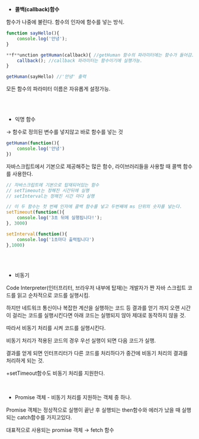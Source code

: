 

- **콜백(callback)함수**

함수가 나중에 불린다. 함수의 인자에 함수를 넣는 방식.

```javascript
function sayHello(){
	console.log('안녕');
}

**f**unction getHuman(callback){ //getHuman 함수의 파라미터에는 함수가 들어감.
	callback(); //callback 파라미터는 함수이기에 실행가능.
}

getHuman(sayHello) //'안녕' 출력
```

모든 함수의 파라미터 이름은 자유롭게 설정가능.

<br>
<br>

- 익명 함수

→ 함수로 정의된 변수를 넣지않고 바로 함수를 넣는 것

```javascript
getHuman(function(){
	console.log('안녕')
})
```

자바스크립트에서 기본으로 제공해주는 많은 함수, 라이브러리들을 사용할 때 콜백 함수를 사용한다. 

```javascript
// 자바스크립트에 기본으로 탑재되어있는 함수
// setTimeout는 정해진 시간뒤에 실행
// setInterval는 정해진 시간 마다 실행

// 이 두 함수는 첫 번째 인자에 콜백 함수를 넣고 두번째에 ms 단위의 숫자를 넣는다.
setTimeout(function(){
	console.log('3초 뒤에 실행됩니다!');
}, 3000)

setInterval(function(){
	console.log('1초마다 출력됩니다')
},1000)
```

<br>
<br>

- 비동기

Code Interpreter(인터프리터, 브라우저 내부에 탑재)는 개발자가 짠 자바 스크립트 코드를 읽고 순차적으로 코드를 실행시킴. 

하지만 네트워크 통신이나 복잡한 계산을 실행하는 코드 등 결과를 얻기 까지 오랜 시간이 걸리는 코드를 실행시킨다면 아래 코드는 실행되지 않아 제대로 동작하지 않을 것.

따라서 비동기 처리를 시켜 코드를 실행시킨다.

비동기 처리가 적용된 코드의 경우 우선 실행이 되면 다음 코드가 실행.

결과를 얻게 되면 인터프리터가 다른 코드를 처리하다가 중간에 비동기 처리의 결과를 처리하게 되는 것.

+setTimeout함수도 비동기 처리를 지원한다.

<br>

- Promise 객체 - 비동기 처리를 지원하는 객체 중 하나.

Promise 객체는 정상적으로 실행이 끝난 후 실행되는 then함수와 에러가 났을 때 실행되는 catch함수를 가지고있다.

대표적으로 사용되는 promise 객체 → fetch 함수